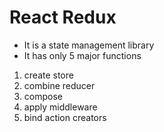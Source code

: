 # React Redux
- It is a state management library
- It has only 5 major functions
1. create store
2. combine reducer
3. compose
4. apply middleware
5. bind action creators
